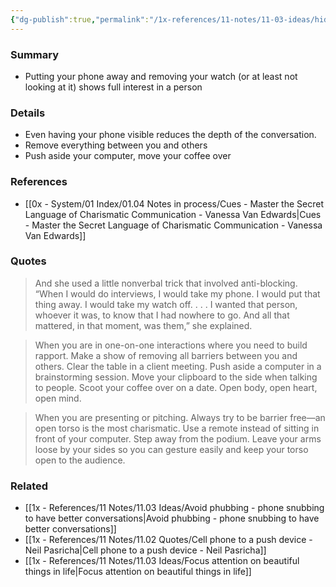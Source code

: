 ```yaml
---
{"dg-publish":true,"permalink":"/1x-references/11-notes/11-03-ideas/hide-your-phone-and-take-your-watch-off-to-show-full-interest-in-a-person/","title":"Hide your phone and take your watch off to show full interest in a person","created":"2024-08-18T11:58:18.257+03:00","updated":"2024-08-18T12:26:37.117+03:00"}
---
```



### Summary
- Putting your phone away and removing your watch (or at least not looking at it) shows full interest in a person

### Details
- Even having your phone visible reduces the depth of the conversation.
- Remove everything between you and others
- Push aside your computer, move your coffee over

### References
- [[0x - System/01 Index/01.04 Notes in process/Cues - Master the Secret Language of Charismatic Communication - Vanessa Van Edwards\|Cues - Master the Secret Language of Charismatic Communication - Vanessa Van Edwards]]

### Quotes
> And she used a little nonverbal trick that involved anti-blocking. “When I would do interviews, I would take my phone. I would put that thing away. I would take my watch off. . . . I wanted that person, whoever it was, to know that I had nowhere to go. And all that mattered, in that moment, was them,” she explained.

> When you are in one-on-one interactions where you need to build rapport. Make a show of removing all barriers between you and others. Clear the table in a client meeting. Push aside a computer in a brainstorming session. Move your clipboard to the side when talking to people. Scoot your coffee over on a date. Open body, open heart, open mind.

> When you are presenting or pitching. Always try to be barrier free—an open torso is the most charismatic. Use a remote instead of sitting in front of your computer. Step away from the podium. Leave your arms loose by your sides so you can gesture easily and keep your torso open to the audience.


### Related
- [[1x - References/11 Notes/11.03 Ideas/Avoid phubbing - phone snubbing to have better conversations\|Avoid phubbing - phone snubbing to have better conversations]]
- [[1x - References/11 Notes/11.02 Quotes/Cell phone to a push device - Neil Pasricha\|Cell phone to a push device - Neil Pasricha]]
- [[1x - References/11 Notes/11.03 Ideas/Focus attention on beautiful things in life\|Focus attention on beautiful things in life]]
